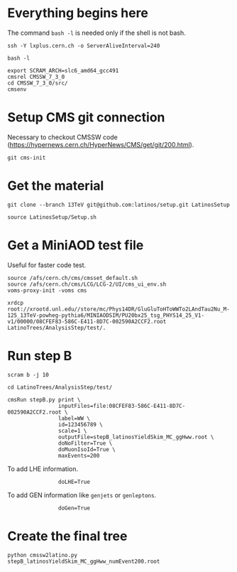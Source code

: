 Everything begins here
====

The command `bash -l` is needed only if the shell is not bash.

    ssh -Y lxplus.cern.ch -o ServerAliveInterval=240

    bash -l

    export SCRAM_ARCH=slc6_amd64_gcc491
    cmsrel CMSSW_7_3_0
    cd CMSSW_7_3_0/src/
    cmsenv


Setup CMS git connection
====

Necessary to checkout CMSSW code (https://hypernews.cern.ch/HyperNews/CMS/get/git/200.html).

    git cms-init

    
Get the material
====

    git clone --branch 13TeV git@github.com:latinos/setup.git LatinosSetup

    source LatinosSetup/Setup.sh


Get a MiniAOD test file
====

Useful for faster code test.

    source /afs/cern.ch/cms/cmsset_default.sh
    source /afs/cern.ch/cms/LCG/LCG-2/UI/cms_ui_env.sh
    voms-proxy-init -voms cms

    xrdcp root://xrootd.unl.edu//store/mc/Phys14DR/GluGluToHToWWTo2LAndTau2Nu_M-125_13TeV-powheg-pythia6/MINIAODSIM/PU20bx25_tsg_PHYS14_25_V1-v1/00000/08CFEF83-586C-E411-8D7C-002590A2CCF2.root LatinoTrees/AnalysisStep/test/.


Run step B
====

    scram b -j 10

    cd LatinoTrees/AnalysisStep/test/

    cmsRun stepB.py print \
                    inputFiles=file:08CFEF83-586C-E411-8D7C-002590A2CCF2.root \
                    label=WW \
                    id=123456789 \
                    scale=1 \
                    outputFile=stepB_latinosYieldSkim_MC_ggHww.root \
                    doNoFilter=True \
                    doMuonIsoId=True \
                    maxEvents=200

To add LHE information.

                    doLHE=True

To add GEN information like `genjets` or `genleptons`.

                    doGen=True


Create the final tree
====

    python cmssw2latino.py stepB_latinosYieldSkim_MC_ggHww_numEvent200.root

